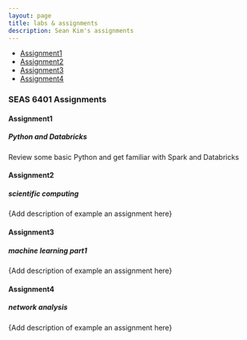 ```yaml
---
layout: page
title: labs & assignments
description: Sean Kim's assignments
---
```



<div class="navbar">
    <div class="navbar-inner">
        <ul class="nav">
            <li><a href="#Assignment1">Assignment1</a></li>
            <li><a href="#Assignment2">Assignment2</a></li>
            <li><a href="#Assignment3">Assignment3</a></li>
            <li><a href="#Assignment4">Assignment4</a></li>
        </ul>
    </div>
</div>


### SEAS 6401 Assignments
####  <a name="Assignment1"></a>Assignment1
##### <a name="datamanipulationandaggregation"></a>Python and Databricks
Review some basic Python and get familiar with Spark and Databricks


####  <a name="Assignment2"></a>Assignment2
##### <a name="scientificcomputing"></a>scientific computing
{Add description of example an assignment here}

####  <a name="Assignment3"></a>Assignment3
##### <a name="deeplearning"></a>machine learning part1

{Add description of example an assignment here}

####  <a name="Assignment4"></a>Assignment4
##### <a name="networkanalysis"></a>network analysis

{Add description of example an assignment here}

